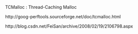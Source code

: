 <p>TCMalloc : Thread-Caching Malloc</p>
<p>http://goog-perftools.sourceforge.net/doc/tcmalloc.html</p>
<p>http://blog.csdn.net/FeiSan/archive/2008/02/19/2106798.aspx <br />
</p>